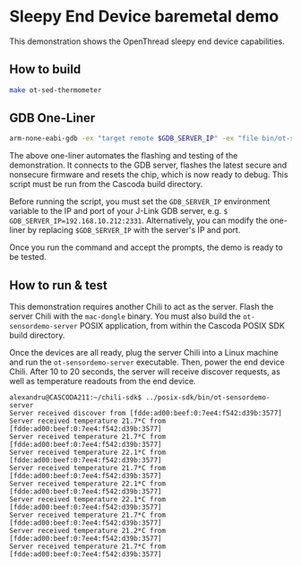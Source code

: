 # Sleepy End Device baremetal demo #

This demonstration shows the OpenThread sleepy end device capabilities.

## How to build ##
```bash
make ot-sed-thermometer
```

## GDB One-Liner ##

```bash
arm-none-eabi-gdb -ex "target remote $GDB_SERVER_IP" -ex "file bin/ot-sed-thermometer" -ex "load" -ex "monitor reset"
```

The above one-liner automates the flashing and testing of the demonstration. It connects to the GDB server, flashes the latest secure and nonsecure firmware and resets the chip, which is now ready to debug. This script must be run from the Cascoda build directory.

Before running the script, you must set the `GDB_SERVER_IP` environment variable to the IP and port of your J-Link GDB server, e.g. `$ GDB_SERVER_IP=192.168.10.212:2331`. Alternatively, you can modify the one-liner by replacing `$GDB_SERVER_IP` with the server's IP and port.

Once you run the command and accept the prompts, the demo is ready to be tested.
## How to run & test

This demonstration requires another Chili to act as the server. Flash the server Chili with the `mac-dongle` binary. You must also build the `ot-sensordemo-server` POSIX application, from within the Cascoda POSIX SDK build directory.

Once the devices are all ready, plug the server Chili into a Linux machine and run the `ot-sensordemo-server` executable. Then, power the end device Chili. After 10 to 20 seconds, the server will receive discover requests, as well as temperature readouts from the end device.
```
alexandru@CASCODA211:~/chili-sdk$ ../posix-sdk/bin/ot-sensordemo-server
Server received discover from [fdde:ad00:beef:0:7ee4:f542:d39b:3577]
Server received temperature 21.7*C from [fdde:ad00:beef:0:7ee4:f542:d39b:3577]
Server received temperature 21.7*C from [fdde:ad00:beef:0:7ee4:f542:d39b:3577]
Server received temperature 22.1*C from [fdde:ad00:beef:0:7ee4:f542:d39b:3577]
Server received temperature 21.7*C from [fdde:ad00:beef:0:7ee4:f542:d39b:3577]
Server received temperature 22.1*C from [fdde:ad00:beef:0:7ee4:f542:d39b:3577]
Server received temperature 22.1*C from [fdde:ad00:beef:0:7ee4:f542:d39b:3577]
Server received temperature 21.7*C from [fdde:ad00:beef:0:7ee4:f542:d39b:3577]
Server received temperature 21.2*C from [fdde:ad00:beef:0:7ee4:f542:d39b:3577]
Server received temperature 21.7*C from [fdde:ad00:beef:0:7ee4:f542:d39b:3577]
```